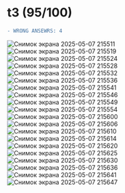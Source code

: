 # t3 (95/100)
```diff
- WRONG ANSEWRS: 4
```
![Снимок экрана 2025-05-07 215511](https://github.com/user-attachments/assets/a8ce38f0-f5af-4c5e-8ce4-697aa508374b)
![Снимок экрана 2025-05-07 215519](https://github.com/user-attachments/assets/08d42afc-3ad3-4ab7-8bbc-2760b65cf47e)
![Снимок экрана 2025-05-07 215524](https://github.com/user-attachments/assets/c29f0008-fc2b-43a4-a3f1-496dda177508)
![Снимок экрана 2025-05-07 215528](https://github.com/user-attachments/assets/ece92f58-2270-44be-8edc-d8b438887ea6)
![Снимок экрана 2025-05-07 215532](https://github.com/user-attachments/assets/de963479-6440-4133-be8b-e63179000f65)
![Снимок экрана 2025-05-07 215536](https://github.com/user-attachments/assets/217dc507-4042-42a6-a46c-80488de2466d)
![Снимок экрана 2025-05-07 215541](https://github.com/user-attachments/assets/2b405650-8f36-4c5a-8cd1-4a3ca8dcb170)
![Снимок экрана 2025-05-07 215546](https://github.com/user-attachments/assets/9ce5d482-5fc6-4d44-9be8-753c6ed9d6f3)
![Снимок экрана 2025-05-07 215549](https://github.com/user-attachments/assets/a0f9ec50-3edc-4384-a3d7-543fe2cf6550)
![Снимок экрана 2025-05-07 215554](https://github.com/user-attachments/assets/e26e80b8-fced-49c3-aa91-25f3a39c94d6)
![Снимок экрана 2025-05-07 215600](https://github.com/user-attachments/assets/ccde21bf-a572-49d7-8fa6-9b249965705d)
![Снимок экрана 2025-05-07 215606](https://github.com/user-attachments/assets/e92b08c8-1624-4d1c-a33c-01f35a1978aa)
![Снимок экрана 2025-05-07 215610](https://github.com/user-attachments/assets/db628a38-1aea-4465-93df-b5de216d1f03)
![Снимок экрана 2025-05-07 215614](https://github.com/user-attachments/assets/e8a08e11-403d-47ad-8039-4293353f2779)
![Снимок экрана 2025-05-07 215620](https://github.com/user-attachments/assets/5eceb062-d7bb-4cc3-ba74-e428b2e138be)
![Снимок экрана 2025-05-07 215625](https://github.com/user-attachments/assets/5d56b18e-cca5-49f7-9f40-13aaca726998)
![Снимок экрана 2025-05-07 215630](https://github.com/user-attachments/assets/999a837b-d407-48b4-b2ff-595dbe76d51a)
![Снимок экрана 2025-05-07 215636](https://github.com/user-attachments/assets/ec2509f8-ec77-411b-a113-2b001620b35a)
![Снимок экрана 2025-05-07 215641](https://github.com/user-attachments/assets/8d2b6f9c-e2db-4db1-8734-86152d26a754)
![Снимок экрана 2025-05-07 215647](https://github.com/user-attachments/assets/029297ae-9a5a-43ef-92d3-0399ffd4c49f)

